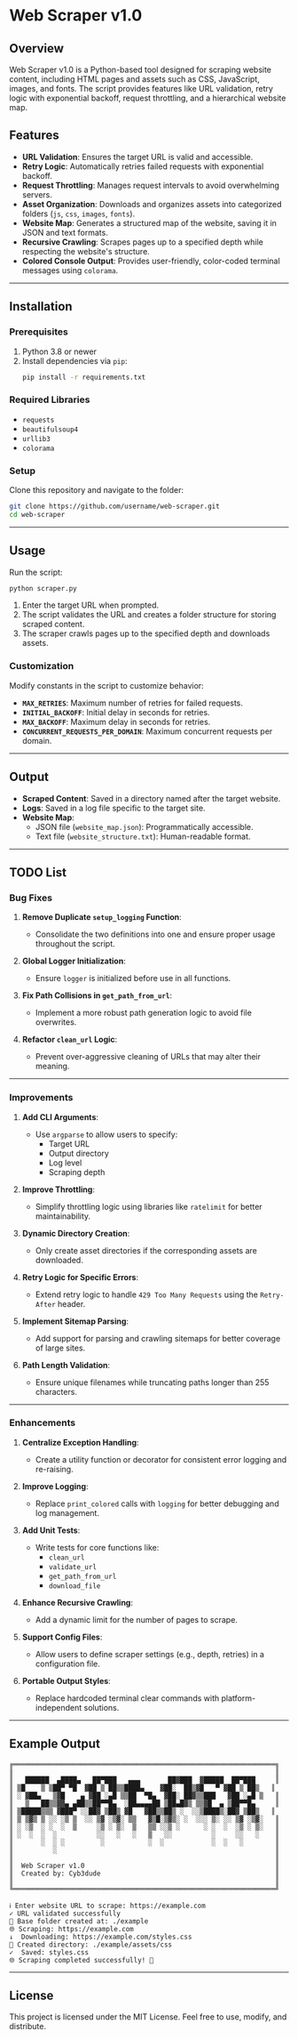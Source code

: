 # Web Scraper v1.0

## Overview

Web Scraper v1.0 is a Python-based tool designed for scraping website content, including HTML pages and assets such as CSS, JavaScript, images, and fonts. The script provides features like URL validation, retry logic with exponential backoff, request throttling, and a hierarchical website map.

## Features

- **URL Validation**: Ensures the target URL is valid and accessible.
- **Retry Logic**: Automatically retries failed requests with exponential backoff.
- **Request Throttling**: Manages request intervals to avoid overwhelming servers.
- **Asset Organization**: Downloads and organizes assets into categorized folders (`js`, `css`, `images`, `fonts`).
- **Website Map**: Generates a structured map of the website, saving it in JSON and text formats.
- **Recursive Crawling**: Scrapes pages up to a specified depth while respecting the website's structure.
- **Colored Console Output**: Provides user-friendly, color-coded terminal messages using `colorama`.

---

## Installation

### Prerequisites

1. Python 3.8 or newer
2. Install dependencies via `pip`:
   ```bash
   pip install -r requirements.txt
   ```

### Required Libraries

- `requests`
- `beautifulsoup4`
- `urllib3`
- `colorama`

### Setup

Clone this repository and navigate to the folder:
```bash
git clone https://github.com/username/web-scraper.git
cd web-scraper
```

---

## Usage

Run the script:
```bash
python scraper.py
```

1. Enter the target URL when prompted.
2. The script validates the URL and creates a folder structure for storing scraped content.
3. The scraper crawls pages up to the specified depth and downloads assets.

### Customization

Modify constants in the script to customize behavior:
- **`MAX_RETRIES`**: Maximum number of retries for failed requests.
- **`INITIAL_BACKOFF`**: Initial delay in seconds for retries.
- **`MAX_BACKOFF`**: Maximum delay in seconds for retries.
- **`CONCURRENT_REQUESTS_PER_DOMAIN`**: Maximum concurrent requests per domain.

---

## Output

- **Scraped Content**: Saved in a directory named after the target website.
- **Logs**: Saved in a log file specific to the target site.
- **Website Map**:
  - JSON file (`website_map.json`): Programmatically accessible.
  - Text file (`website_structure.txt`): Human-readable format.

---

## TODO List

### Bug Fixes

1. **Remove Duplicate `setup_logging` Function**:
   - Consolidate the two definitions into one and ensure proper usage throughout the script.

2. **Global Logger Initialization**:
   - Ensure `logger` is initialized before use in all functions.

3. **Fix Path Collisions in `get_path_from_url`**:
   - Implement a more robust path generation logic to avoid file overwrites.

4. **Refactor `clean_url` Logic**:
   - Prevent over-aggressive cleaning of URLs that may alter their meaning.

---

### Improvements

1. **Add CLI Arguments**:
   - Use `argparse` to allow users to specify:
     - Target URL
     - Output directory
     - Log level
     - Scraping depth

2. **Improve Throttling**:
   - Simplify throttling logic using libraries like `ratelimit` for better maintainability.

3. **Dynamic Directory Creation**:
   - Only create asset directories if the corresponding assets are downloaded.

4. **Retry Logic for Specific Errors**:
   - Extend retry logic to handle `429 Too Many Requests` using the `Retry-After` header.

5. **Implement Sitemap Parsing**:
   - Add support for parsing and crawling sitemaps for better coverage of large sites.

6. **Path Length Validation**:
   - Ensure unique filenames while truncating paths longer than 255 characters.

---

### Enhancements

1. **Centralize Exception Handling**:
   - Create a utility function or decorator for consistent error logging and re-raising.

2. **Improve Logging**:
   - Replace `print_colored` calls with `logging` for better debugging and log management.

3. **Add Unit Tests**:
   - Write tests for core functions like:
     - `clean_url`
     - `validate_url`
     - `get_path_from_url`
     - `download_file`

4. **Enhance Recursive Crawling**:
   - Add a dynamic limit for the number of pages to scrape.

5. **Support Config Files**:
   - Allow users to define scraper settings (e.g., depth, retries) in a configuration file.

6. **Portable Output Styles**:
   - Replace hardcoded terminal clear commands with platform-independent solutions.

---

## Example Output

```
╔══════════════════════════════════════════════════════════════════╗
║                                                                  ║
║   ██████  ▄████▄   ██▀███   ▄▄▄       ██▓███  ▓█████  ██▀███     ║
║ ▒█    ▒ ▒██▀ ▀█  ▓██ ▒ ██▒▒████▄    ▓██░  ██▒▓█   ▀ ▓██ ▒ ██▒   ║
║ ░ ▓██▄   ▒▓█    ▄ ▓██ ░▄█ ▒▒██  ▀█▄  ▓██░ ██▓▒▒███   ▓██ ░▄█ ▒   ║
║   ▒   ██▒▒▓▓▄ ▄██▒▒██▀▀█▄  ░██▄▄▄▄██ ▒██▄█▓▒ ▒▒▓█  ▄ ▒██▀▀█▄     ║
║ ▒█████▒▒▒ ▓███▀ ░░██▓ ▒██▒ ▓█   ▓██▒▒██▒ ░  ░░▒████▒░██▓ ▒██▒   ║
║ ▒ ▒▓▒ ▒ ░░ ░▒ ▒  ░░ ▒▓ ░▒▓░ ▒▒   ▓▒█░▒▓▒░ ░  ░░░ ▒░ ░░ ▒▓ ░▒▓░   ║
║ ░ ░▒  ░ ░  ░  ▒     ░▒ ░ ▒░  ▒   ▒▒ ░░▒ ░      ░ ░  ░  ░▒ ░ ▒░   ║
║ ░  ░  ░  ░          ░░   ░   ░   ▒   ░░          ░     ░░   ░    ║
║       ░  ░ ░         ░           ░  ░            ░  ░   ░        ║
║          ░                                                       ║
║                                                                  ║
║  Web Scraper v1.0                                                ║
║  Created by: Cyb3dude                                            ║
║                                                                  ║
╚══════════════════════════════════════════════════════════════════╝

ℹ Enter website URL to scrape: https://example.com
✓ URL validated successfully
📁 Base folder created at: ./example
🌐 Scraping: https://example.com
↓  Downloading: https://example.com/styles.css
📁 Created directory: ./example/assets/css
✓  Saved: styles.css
🌐 Scraping completed successfully! 🎉
```

---

## License

This project is licensed under the MIT License. Feel free to use, modify, and distribute.